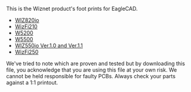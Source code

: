 This is the Wiznet product's foot prints for EagleCAD.

* [WIZ820io](http://www.wiznet.co.kr/sub_modules/en/product/Product_Detail.asp?cate1=5&cate2=42&cate3=0&pid=1161) 
* [WizFi210](http://www.wiznet.co.kr/sub_modules/en/product/Product_Detail.asp?cate1=5&cate2=43&cate3=0&pid=1132) 
* [W5200](http://www.wiznet.co.kr/sub_modules/en/product/Product_Detail.asp?cate1=5&cate2=7&cate3=56&pid=1144) 
* [W5500](http://wizwiki.net/wiki/doku.php?id=products:w5500:start) 
* [WIZ550io Ver.1.0 and Ver.1.1](http://wizwiki.net/wiki/doku.php?id=products:wiz550io:start)
* [WizFi250](http://wizwiki.net/wiki/doku.php?id=products:wizfi250:start)

We've tried to note which are proven and tested but by downloading this file, you acknowledge that you are using this file at your own risk. We cannot be held responsible for faulty PCBs. Always check your parts against a 1:1 printout.